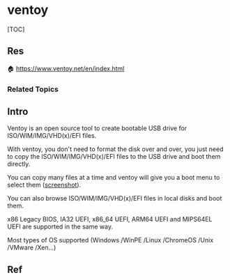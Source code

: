 # ventoy

[TOC]



## Res
🏠 https://www.ventoy.net/en/index.html


### Related Topics



## Intro
Ventoy is an open source tool to create bootable USB drive for ISO/WIM/IMG/VHD(x)/EFI files.

With ventoy, you don't need to format the disk over and over, you just need to copy the ISO/WIM/IMG/VHD(x)/EFI files to the USB drive and boot them directly.

You can copy many files at a time and ventoy will give you a boot menu to select them ([screenshot](https://www.ventoy.net/en/screenshot.html)).

You can also browse ISO/WIM/IMG/VHD(x)/EFI files in local disks and boot them.

x86 Legacy BIOS, IA32 UEFI, x86_64 UEFI, ARM64 UEFI and MIPS64EL UEFI are supported in the same way.

Most types of OS supported (Windows /WinPE /Linux /ChromeOS /Unix /VMware /Xen...)



## Ref

